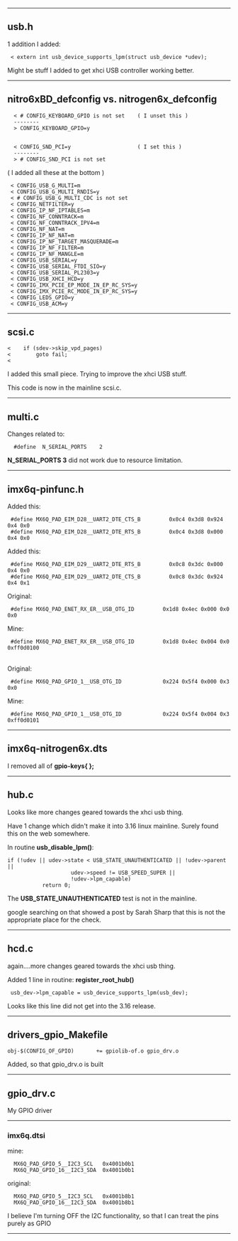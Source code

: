 
---

## usb.h

1 addition I added:

     < extern int usb_device_supports_lpm(struct usb_device *udev);


Might be stuff I added to get xhci USB controller working better.


---

## nitro6xBD_defconfig   vs.   nitrogen6x_defconfig

      < # CONFIG_KEYBOARD_GPIO is not set    ( I unset this )
      --------
      > CONFIG_KEYBOARD_GPIO=y


      < CONFIG_SND_PCI=y                     ( I set this )
      --------
      > # CONFIG_SND_PCI is not set


( I added all these at the bottom )

     < CONFIG_USB_G_MULTI=m
     < CONFIG_USB_G_MULTI_RNDIS=y
     < # CONFIG_USB_G_MULTI_CDC is not set
     < CONFIG_NETFILTER=y
     < CONFIG_IP_NF_IPTABLES=m
     < CONFIG_NF_CONNTRACK=m
     < CONFIG_NF_CONNTRACK_IPV4=m
     < CONFIG_NF_NAT=m
     < CONFIG_IP_NF_NAT=m
     < CONFIG_IP_NF_TARGET_MASQUERADE=m
     < CONFIG_IP_NF_FILTER=m
     < CONFIG_IP_NF_MANGLE=m
     < CONFIG_USB_SERIAL=y
     < CONFIG_USB_SERIAL_FTDI_SIO=y
     < CONFIG_USB_SERIAL_PL2303=y
     < CONFIG_USB_XHCI_HCD=y
     < CONFIG_IMX_PCIE_EP_MODE_IN_EP_RC_SYS=y
     < CONFIG_IMX_PCIE_RC_MODE_IN_EP_RC_SYS=y
     < CONFIG_LEDS_GPIO=y
     < CONFIG_USB_ACM=y

---

## scsi.c


    <    if (sdev->skip_vpd_pages)
    <        goto fail;
    < 

I added this small piece.   Trying to improve the xhci USB stuff.

This code is now in the mainline scsi.c.

---

## multi.c

Changes related to:

      #define  N_SERIAL_PORTS    2

**N_SERIAL_PORTS 3** did not work due to resource limitation.

---

## imx6q-pinfunc.h

Added this:

     #define MX6Q_PAD_EIM_D28__UART2_DTE_CTS_B         0x0c4 0x3d8 0x924 0x4 0x0
     #define MX6Q_PAD_EIM_D28__UART2_DTE_RTS_B         0x0c4 0x3d8 0x000 0x4 0x0

Added this:

     #define MX6Q_PAD_EIM_D29__UART2_DTE_RTS_B         0x0c8 0x3dc 0x000 0x4 0x0
     #define MX6Q_PAD_EIM_D29__UART2_DTE_CTS_B         0x0c8 0x3dc 0x924 0x4 0x1


Original:

     #define MX6Q_PAD_ENET_RX_ER__USB_OTG_ID         0x1d8 0x4ec 0x000 0x0 0x0

Mine:

     #define MX6Q_PAD_ENET_RX_ER__USB_OTG_ID         0x1d8 0x4ec 0x004 0x0 0xff0d0100

<br>
Original:

     #define MX6Q_PAD_GPIO_1__USB_OTG_ID             0x224 0x5f4 0x000 0x3 0x0

Mine:

     #define MX6Q_PAD_GPIO_1__USB_OTG_ID             0x224 0x5f4 0x004 0x3 0xff0d0101

---

## imx6q-nitrogen6x.dts

I removed all of **gpio-keys{ };**

---


## hub.c

Looks like more changes geared towards the xhci usb thing.

Have 1 change which didn't make it into 3.16 linux mainline.   Surely
found this on the web somewhere.

In routine **usb_disable_lpm()**:

    if (!udev || udev->state < USB_STATE_UNAUTHENTICATED || !udev->parent ||
                        udev->speed != USB_SPEED_SUPER ||
                        !udev->lpm_capable)
               return 0;

The **USB_STATE_UNAUTHENTICATED** test is not in the mainline.

google searching on that showed a post by Sarah Sharp that this is not the appropriate
place for the check.

---

## hcd.c


again....more changes geared towards the xhci usb thing.

Added 1 line in routine:  **register_root_hub()**

     usb_dev->lpm_capable = usb_device_supports_lpm(usb_dev);

Looks like this line did not get into the 3.16 release.

---

## drivers_gpio_Makefile


    obj-$(CONFIG_OF_GPIO)		+= gpiolib-of.o gpio_drv.o


Added, so that gpio_drv.o is built

---


## gpio_drv.c


My GPIO driver

---

### imx6q.dtsi

mine:

      MX6Q_PAD_GPIO_5__I2C3_SCL   0x4001b0b1
      MX6Q_PAD_GPIO_16__I2C3_SDA  0x4001b0b1

original:

      MX6Q_PAD_GPIO_5__I2C3_SCL   0x4001b8b1
      MX6Q_PAD_GPIO_16__I2C3_SDA  0x4001b8b1

I believe I'm turning OFF the I2C functionality, so that I can treat the pins purely as GPIO


---











